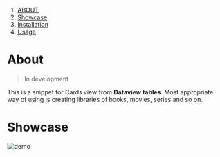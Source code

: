 1. [ABOUT](#About)
2. [Showcase](#Showcase)
3. [Installation](#Installation)
4. [Usage](#Usage)

# About
> In development

This is a snippet for Cards view from **Dataview tables**.
Most appropriate way of using is creating libraries of books, movies, series and so on.

# Showcase
![demo](https://github.com/user-attachments/assets/e65224a3-347e-4e65-80b6-43d2fb51db55)
